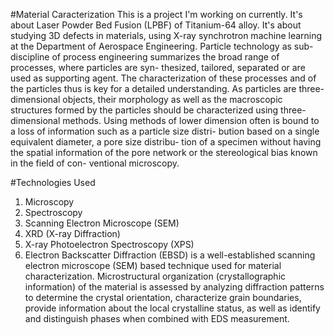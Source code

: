 #Material Caracterization
This is a project I'm working on currently. It's about Laser Powder Bed Fusion (LPBF) of Titanium-64 alloy. It's about studying 3D defects in materials, using X-ray synchrotron machine learning at the Department of Aerospace Engineering.
Particle technology as sub-discipline of process engineering summarizes the broad range of processes, where particles are syn- thesized, tailored, separated or are used as supporting agent. The characterization of these processes and of the particles thus is key for a detailed understanding. As particles are three- dimensional objects, their morphology as well as the macroscopic structures formed by the particles should be characterized using three-dimensional methods. Using methods of lower dimension often is bound to a loss of information such as a particle size distri- bution based on a single equivalent diameter, a pore size distribu- tion of a specimen without having the spatial information of the pore network or the stereological bias known in the field of con- ventional microscopy.

#Technologies Used
1. Microscopy 
2. Spectroscopy 
3. Scanning Electron Microscope (SEM)
4. XRD (X-ray Diffraction)
5. X-ray Photoelectron Spectroscopy (XPS)
6. Electron Backscatter Diffraction (EBSD) is a well-established scanning electron microscope (SEM) based technique used for material characterization. Microstructural organization (crystallographic information) of the material is assessed by analyzing diffraction patterns to determine the crystal orientation, characterize grain boundaries, provide information about the local crystalline status, as well as identify and distinguish phases when combined with EDS measurement.

